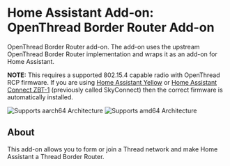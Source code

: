 # Home Assistant Add-on: OpenThread Border Router Add-on

OpenThread Border Router add-on. The add-on uses the upstream OpenThread
Border Router implementation and wraps it as an add-on for Home Assistant.

**NOTE:** This requires a supported 802.15.4 capable radio with OpenThread
RCP firmware. If you are using [Home Assistant Yellow](https://www.home-assistant.io/yellow/) or [Home Assistant Connect ZBT-1](https://www.home-assistant.io/connectzbt1/) (previously called SkyConnect) then
the correct firmware is automatically installed.

![Supports aarch64 Architecture][aarch64-shield]
![Supports amd64 Architecture][amd64-shield]

## About

This add-on allows you to form or join a Thread network and make Home Assistant
a Thread Border Router.

[aarch64-shield]: https://img.shields.io/badge/aarch64-yes-green.svg
[amd64-shield]: https://img.shields.io/badge/amd64-yes-green.svg
